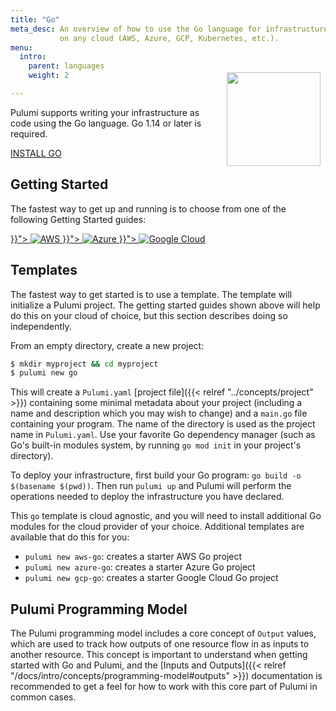 ```yaml
---
title: "Go"
meta_desc: An overview of how to use the Go language for infrastructure as code
           on any cloud (AWS, Azure, GCP, Kubernetes, etc.).
menu:
  intro:
    parent: languages
    weight: 2

---
```


<img src="/logos/tech/logo-golang.png" align="right" width="150" style="padding:8px; margin-top: -64px">

Pulumi supports writing your infrastructure as code using the Go language. Go 1.14 or later is required.

<a class="btn" href="https://golang.org/doc/install" target="_blank" title="Install Go">INSTALL GO</a>

## Getting Started

The fastest way to get up and running is to choose from one of the following Getting Started guides:

<div class="tiles my-4">
    <a class="tile flex-1 p-4" href="{{< relref "/docs/get-started/aws" >}}">
        <img class="h-8 mx-auto" src="/logos/tech/aws.svg" alt="AWS">
    </a>
    <a class="tile md:mx-4 flex-1 p-4" href="{{< relref "/docs/get-started/azure" >}}">
        <img class="h-8 mx-auto" src="/logos/tech/azure.svg" alt="Azure">
    </a>
    <a class="tile flex-1 p-4" href="{{< relref "/docs/get-started/gcp" >}}">
        <img class="h-8 mx-auto" src="/logos/tech/gcp.svg" alt="Google Cloud">
    </a>
</div>

## Templates

The fastest way to get started is to use a template. The template will initialize a Pulumi project. The getting started guides shown above will help do this on your cloud of choice, but this section describes doing so independently.

From an empty directory, create a new project:

```bash
$ mkdir myproject && cd myproject
$ pulumi new go
```

This will create a `Pulumi.yaml` [project file]({{< relref "../concepts/project" >}}) containing some minimal metadata about your project (including a name and description which you may wish to change) and a `main.go` file containing your program. The name of the directory is used as the project name in `Pulumi.yaml`. Use your favorite Go dependency manager (such as Go's built-in modules system, by running `go mod init` in your project's directory).

To deploy your infrastructure, first build your Go program: `go build -o $(basename $(pwd))`. Then run `pulumi up` and Pulumi will perform the operations needed to deploy the infrastructure you have declared.

This `go` template is cloud agnostic, and you will need to install additional Go modules for the cloud provider of your choice. Additional templates are available that do this for you:

* `pulumi new aws-go`: creates a starter AWS Go project
* `pulumi new azure-go`: creates a starter Azure Go project
* `pulumi new gcp-go`: creates a starter Google Cloud Go project

## Pulumi Programming Model

The Pulumi programming model includes a core concept of `Output` values, which are used to track how outputs of one resource flow in as inputs to another resource.  This concept is important to understand when getting started with Go and Pulumi, and the [Inputs and Outputs]({{< relref "/docs/intro/concepts/programming-model#outputs" >}}) documentation is recommended to get a feel for how to work with this core part of Pulumi in common cases.
